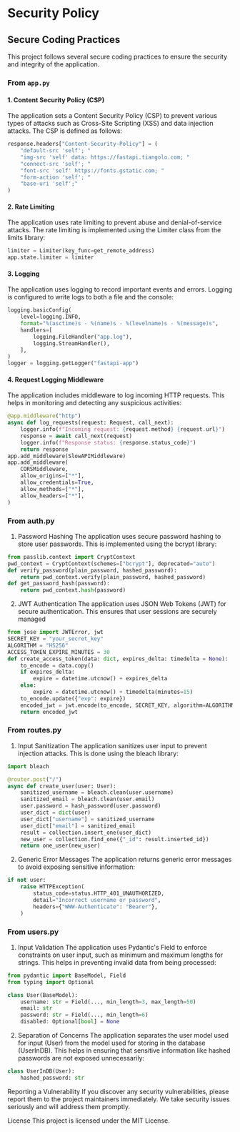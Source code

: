 # Security Policy

## Secure Coding Practices

This project follows several secure coding practices to ensure the security and integrity of the application.

### From `app.py`

#### 1. Content Security Policy (CSP)
The application sets a Content Security Policy (CSP) to prevent various types of attacks such as Cross-Site Scripting (XSS) and data injection attacks. The CSP is defined as follows:
```python
response.headers["Content-Security-Policy"] = (
    "default-src 'self'; "
    "img-src 'self' data: https://fastapi.tiangolo.com; "
    "connect-src 'self'; "
    "font-src 'self' https://fonts.gstatic.com; "
    "form-action 'self'; "
    "base-uri 'self';"
)
```
#### 2. Rate Limiting
The application uses rate limiting to prevent abuse and denial-of-service attacks. The rate limiting is implemented using the Limiter class from the limits library:

```python
limiter = Limiter(key_func=get_remote_address)
app.state.limiter = limiter
```
#### 3. Logging
The application uses logging to record important events and errors. Logging is configured to write logs to both a file and the console:

```python
logging.basicConfig(
    level=logging.INFO,
    format="%(asctime)s - %(name)s - %(levelname)s - %(message)s",
    handlers=[
        logging.FileHandler("app.log"),  
        logging.StreamHandler(),         
    ],
)
logger = logging.getLogger("fastapi-app")
```

#### 4. Request Logging Middleware
The application includes middleware to log incoming HTTP requests. This helps in monitoring and detecting any suspicious activities:

```python
@app.middleware("http")
async def log_requests(request: Request, call_next):
    logger.info(f"Incoming request: {request.method} {request.url}")
    response = await call_next(request)
    logger.info(f"Response status: {response.status_code}")
    return response
app.add_middleware(SlowAPIMiddleware)
app.add_middleware(
    CORSMiddleware,
    allow_origins=["*"],  
    allow_credentials=True,
    allow_methods=["*"],
    allow_headers=["*"],
)
```

### From auth.py

1. Password Hashing
The application uses secure password hashing to store user passwords. This is implemented using the bcrypt library:

```python
from passlib.context import CryptContext
pwd_context = CryptContext(schemes=["bcrypt"], deprecated="auto")
def verify_password(plain_password, hashed_password):
    return pwd_context.verify(plain_password, hashed_password)
def get_password_hash(password):
    return pwd_context.hash(password)
```
2. JWT Authentication
The application uses JSON Web Tokens (JWT) for secure authentication. This ensures that user sessions are securely managed
```python
from jose import JWTError, jwt
SECRET_KEY = "your_secret_key"
ALGORITHM = "HS256"
ACCESS_TOKEN_EXPIRE_MINUTES = 30
def create_access_token(data: dict, expires_delta: timedelta = None):
    to_encode = data.copy()
    if expires_delta:
        expire = datetime.utcnow() + expires_delta
    else:
        expire = datetime.utcnow() + timedelta(minutes=15)
    to_encode.update({"exp": expire})
    encoded_jwt = jwt.encode(to_encode, SECRET_KEY, algorithm=ALGORITHM)
    return encoded_jwt
```
### From routes.py

1. Input Sanitization
The application sanitizes user input to prevent injection attacks. This is done using the bleach library:
```python
import bleach

@router.post("/")
async def create_user(user: User):
    sanitized_username = bleach.clean(user.username)
    sanitized_email = bleach.clean(user.email)
    user.password = hash_password(user.password)
    user_dict = dict(user)
    user_dict["username"] = sanitized_username
    user_dict["email"] = sanitized_email
    result = collection.insert_one(user_dict)
    new_user = collection.find_one({"_id": result.inserted_id})
    return one_user(new_user)
```
2. Generic Error Messages
The application returns generic error messages to avoid exposing sensitive information:
```python
if not user:
    raise HTTPException(
        status_code=status.HTTP_401_UNAUTHORIZED,
        detail="Incorrect username or password",
        headers={"WWW-Authenticate": "Bearer"},
    )
```

### From users.py

1. Input Validation
The application uses Pydantic's Field to enforce constraints on user input, such as minimum and maximum lengths for strings. This helps in preventing invalid data from being processed:
```python
from pydantic import BaseModel, Field
from typing import Optional

class User(BaseModel):
    username: str = Field(..., min_length=3, max_length=50)
    email: str
    password: str = Field(..., min_length=6)
    disabled: Optional[bool] = None
```
2. Separation of Concerns
The application separates the user model used for input (User) from the model used for storing in the database (UserInDB). This helps in ensuring that sensitive information like hashed passwords are not exposed unnecessarily:
```python
class UserInDB(User):
    hashed_password: str
```
Reporting a Vulnerability
If you discover any security vulnerabilities, please report them to the project maintainers immediately. We take security issues seriously and will address them promptly.

License
This project is licensed under the MIT License. 
